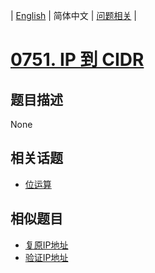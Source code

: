 
| [English](README_EN.md) | 简体中文 | [问题相关](QUESTION.md) |
# [0751. IP 到 CIDR](https://leetcode-cn.com/problems/ip-to-cidr/)
## 题目描述
None
## 相关话题
- [位运算](https://leetcode-cn.com/tag/bit-manipulation)
## 相似题目
- [复原IP地址](../0093/README.md)
- [验证IP地址](../0468/README.md)
